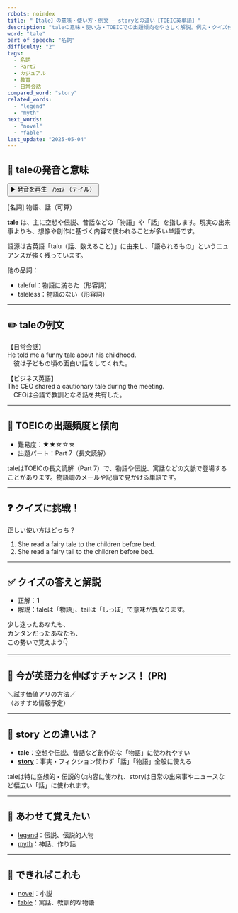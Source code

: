 ```yaml
---
robots: noindex
title: "【tale】の意味・使い方・例文 ― storyとの違い【TOEIC英単語】"
description: "taleの意味・使い方・TOEICでの出題傾向をやさしく解説。例文・クイズ付きでstoryとの違いもわかりやすく学べます。"
word: "tale"
part_of_speech: "名詞"
difficulty: "2"
tags:
  - 名詞
  - Part7
  - カジュアル
  - 教育
  - 日常会話
compared_word: "story"
related_words:
  - "legend"
  - "myth"
next_words:
  - "novel"
  - "fable"
last_update: "2025-05-04"
---
```


## 🔰 taleの発音と意味

<button class="play-audio" onclick="playTTS('tale')">
  <span class="play-audio-main">
    ▶️ 発音を再生　/teɪl/
  </span>
  <span class="play-audio-sub">
    （テイル）
  </span>
</button>

[名詞] 物語、話（可算）

**tale** は、主に空想や伝説、昔話などの「物語」や「話」を指します。現実の出来事よりも、想像や創作に基づく内容で使われることが多い単語です。

語源は古英語「talu（話、数えること）」に由来し、「語られるもの」というニュアンスが強く残っています。

他の品詞：  
- taleful：物語に満ちた（形容詞）
- taleless：物語のない（形容詞）

---

## ✏️ taleの例文

【日常会話】  
He told me a funny tale about his childhood.  
　彼は子どもの頃の面白い話をしてくれた。

【ビジネス英語】  
The CEO shared a cautionary tale during the meeting.  
　CEOは会議で教訓となる話を共有した。

---

## 🎯 TOEICの出題頻度と傾向

- 難易度：★★☆☆☆
- 出題パート：Part 7（長文読解）

taleはTOEICの長文読解（Part 7）で、物語や伝説、寓話などの文脈で登場することがあります。物語調のメールや記事で見かける単語です。

---

## ❓ クイズに挑戦！

正しい使い方はどっち？

1. She read a fairy tale to the children before bed.  
2. She read a fairy tail to the children before bed.

---

## ✅ クイズの答えと解説

- 正解：**1**
- 解説：taleは「物語」、tailは「しっぽ」で意味が異なります。

少し迷ったあなたも、  
カンタンだったあなたも、  
この勢いで覚えよう👇️

---

## 🚀 今が英語力を伸ばすチャンス！ (PR)

<div class="info-center">
＼試す価値アリの方法／<br>  
（おすすめ情報予定）
</div>

---

## 🤔  story との違いは？

- **tale**：空想や伝説、昔話など創作的な「物語」に使われやすい
- **[story](/word/story)**：事実・フィクション問わず「話」「物語」全般に使える

taleは特に空想的・伝説的な内容に使われ、storyは日常の出来事やニュースなど幅広い「話」に使われます。

---

## 🧩 あわせて覚えたい

- [legend](/word/legend)：伝説、伝説的人物
- [myth](/word/myth)：神話、作り話

---

## 📖 できればこれも

- [novel](/word/novel)：小説
- [fable](/word/fable)：寓話、教訓的な物語

<!-- cvid: aid02_bid19 -->
